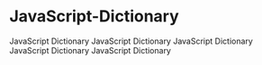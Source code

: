 # JavaScript-Dictionary
JavaScript Dictionary JavaScript Dictionary JavaScript Dictionary JavaScript Dictionary JavaScript Dictionary
